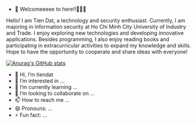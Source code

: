 - 👋 Welcomeeeee to here!!🐱‍👤👀

Hello! I am Tien Dat, a technology and security enthusiast. Currently, I am majoring in information security at Ho Chi Minh City University of Industry and Trade. I enjoy exploring new technologies and developing innovative applications. Besides programming, I also enjoy reading books and participating in extracurricular activities to expand my knowledge and skills. Hope to have the opportunity to cooperate and share ideas with everyone!

[![Anurag's GitHub stats](https://github-readme-stats.vercel.app/api?username=todat)](https://github.com/anuraghazra/github-readme-stats)











- 👋 Hi, I’m tiendat
- 👀 I’m interested in ...
- 🌱 I’m currently learning ...
- 💞️ I’m looking to collaborate on ...
- 📫 How to reach me ...
- 😄 Pronouns: ...
- ⚡ Fun fact: ...

<!---
eagle-nett/eagle-nett is a ✨ special ✨ repository because its `README.md` (this file) appears on your GitHub profile.
You can click the Preview link to take a look at your changes.
--->
